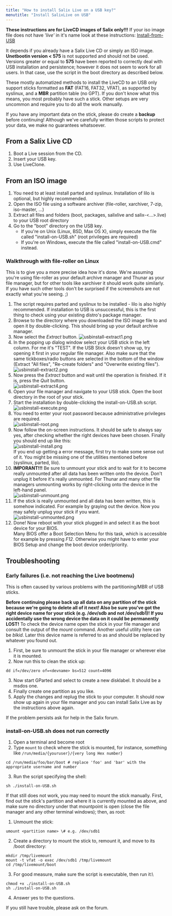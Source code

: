 ```yaml
---
title: "How to install Salix Live on a USB key?"
menutitle: "Install SalixLive on USB"
---
```


**These instructions are for LiveCD images of Salix only!!!** If your
iso image file does not have *'live'* in it's name look at these
instructions:
[Install-from-USB](/faq/install-from-usb)

It depends if you already have a Salix Live CD or simply an ISO image.
**Unetbootin version < 575** is not supported and should not be
used. Versions greater or equal to **575** have been reported to
correctly deal with USB installation and persistence; however it does
not seem to work for all users. In that case, use the script in the boot
directory as described below.

These mostly automatized methods to install the LiveCD to an USB only
support sticks formatted as **FAT** (FAT16, FAT32, VFAT), as supported
by syslinux, and a **MBR** partition table (no GPT). If you don't know
what this means, you most probably have such a stick. Other setups are
very uncommon and require you to do all the work manually.

If you have any important data on the stick, please do create a
**backup** before continuing! Although we've carefully written those
scripts to protect your data, we make no guarantees whatsoever.

## From a Salix Live CD

1.  Boot a Live session from the CD.
2.  Insert your USB key.
3.  Use LiveClone.

## From an ISO image

1.  You need to at least install parted and syslinux. Installation of
    lilo is optional, but highly recommended.
2.  Open the ISO file using a software archiver (file-roller, xarchiver,
    7-zip, iso-master, …)
3.  Extract all files and folders (boot, packages, salixlive
    and salix-&lt;...&gt;.live) to your USB root directory
4.  Go to the "boot" directory on the USB key.
    -   If you're on Unix (Linux, BSD, Max OS X), simply execute the
        file called "install-on-USB.sh" (root privileges are required)
    -   If you're on Windows, execute the file called
        "install-on-USB.cmd" instead.

### Walkthrough with file-roller on Linux

This is to give you a more precise idea how it's done. We're assuming
you're using file-roller as your default archive manager and Thunar as
your file manager, but for other tools like xarchiver it should work
quite similarly. If you have such other tools don't be surprised if the
screenshots are not exactly what you're seeing. ;)

1.  The script requires parted and syslinux to be installed - lilo is
    also highly recommended. If installation to USB is unsuccessful,
    this is the first thing to check using your existing distro's
    package manager.
2.  Browse to the directory where you downloaded the ISO image file to
    and open it by double-clicking. This should bring up your default
    archive manager.
3.  Now select the *Extract* button.
    ![usbinstall-extract1.png](/images/salixlive/usbinstall-extract1.png")
4.  In the popping up dialog window select your USB stick in the
    left column. For me it's "TEST". If the USB Stick doesn't show up,
    try opening it first in your regular file manager. Also make sure
    that the same tickboxes/radio buttons are selected in the bottom of
    the window (Extract "All files", "Re-create folders" and "Overwrite
    existing files").\
    ![usbinstall-extract2.png](/images/salixlive/usbinstall-extract2.png")
5.  Now press the *Extract* button and wait until the operation
    is finished. If it is, press the *Quit* button.\
    ![usbinstall-extract4.png](/images/salixlive/usbinstall-extract4.png")
6.  Open your file manager and navigate to your USB stick. Open the boot
    directory in the root of your stick.
7.  Start the installation by double-clicking the install-on-USB.sh
    script.\
    ![usbinstall-execute.png](/images/salixlive/usbinstall-execute.png")
8.  You need to enter your root password because administrative
    privileges are required.\
    ![usbinstall-root.png](/images/salixlive/usbinstall-root.png")
9.  Now follow the on-screen instructions. It should be safe to always
    say yes, after checking whether the right devices have been chosen.
    Finally you should end up like this:\
    ![usbinstall-install.png](/images/salixlive/usbinstall-install.png")\
    If you end up getting a error message, first try to make some sense
    out of it. You might be missing one of the utilities mentioned
    before (syslinux, parted, lilo).
10. **IMPORANT!!!** Be sure to unmount your stick and to wait for it to
    become really unmounted after all data has been written onto
    the device. Don't unplug it before it's really unmounted. For Thunar
    and many other file managers unmounting works by right-clicking onto
    the device in the left-hand panel.\
    ![usbinstall-unmount.png](/images/salixlive/usbinstall-unmount.png")
11. If the stick is really unmounted and all data has been written, this
    is somehow indicated. For example by graying out the device. Now you
    may safely unplug your stick if you want.\
    ![usbinstall-unmounted.png](/images/salixlive/usbinstall-unmounted.png")
12. Done! Now reboot with your stick plugged in and select it as the
    boot device for your BIOS.\
    Many BIOS offer a Boot Selection Menu for this task, which is
    accessible for example by pressing *F12*. Otherwise you might have to enter
    your BIOS Setup and change the boot device order/priority.

## Troubleshooting

### Early failures (i.e. not reaching the Live bootmenu)

This is often caused by various problems with the partitioning/MBR of
USB sticks.

**Before continuing please back up all data on any partition of the
stick because we're going to delete all of it next! Also be sure you've
got the right device name for your stick (e.g. /dev/sdb and not
/dev/sdb1)! If you accidentally use the wrong device the data on it
could be permanently LOST!** To check the device name open the stick in
your file manager and consult the output of the *mount* command. Another
useful utility here can be *blkid*. Later this device name is referred
to as <devname> and should be replaced by whatever you found out.

1.  First, be sure to unmount the stick in your file manager or wherever
    else it is mounted.
2.  Now run this to clean the stick up:
```
dd if=/dev/zero of=<devname> bs=512 count=4096
```
3.  Now start GParted and select to create a new disklabel. It should be
    a msdos one.
4.  Finally create one partition as you like.
5.  Apply the changes and replug the stick to your computer. It should
    now show up again in your file manager and you can install Salix
    Live as by the instructions above again.

If the problem persists ask for help in the Salix forum.

### install-on-USB.sh does not run correctly

1.  Open a terminal and become root
2.  Type `mount` to check where the stick is mounted, for instance,
    something like `/run/media/{youruser}/{very long Hex number}`
```
cd /run/media/foo/bar/boot # replace 'foo' and 'bar' with the appropriate username and number
```
3.  Run the script specifying the shell:
```
sh ./install-on-USB.sh
```

If that still does not work, you may need to mount the stick manually.
First, find out the stick's partition and where it is currently mounted
as above, and make sure no directory under that mountpoint is open
(close the file manager and any other terminal windows); then, as root:

1.  Unmount the stick:
```
umount <partition name> \# e.g. /dev/sdb1
```
2.  Create a directory to mount the stick to, remount it, and move to
    its /boot directory:
```
mkdir /tmp/livemount
mount -t vfat -o exec /dev/sdb1 /tmp/livemount
cd /tmp/livemount/boot
```
3.  For good measure, make sure the script is executable, then run it:\
```
chmod +x ./install-on-USB.sh
sh ./install-on-USB.sh
```
4.  Answer yes to the questions.

If you still have trouble, please ask on the forum.

